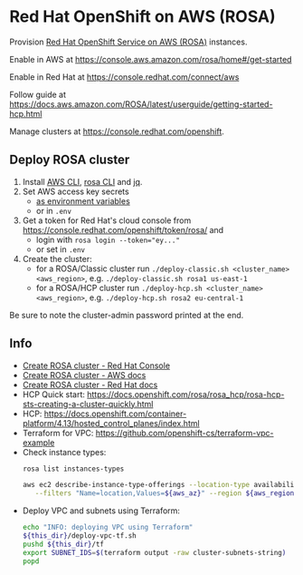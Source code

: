 # Red Hat OpenShift on AWS (ROSA)

Provision [Red Hat OpenShift Service on AWS (ROSA)](https://console.aws.amazon.com/rosa/home) instances.

Enable in AWS at <https://console.aws.amazon.com/rosa/home#/get-started>

Enable in Red Hat at <https://console.redhat.com/connect/aws>

Follow guide at <https://docs.aws.amazon.com/ROSA/latest/userguide/getting-started-hcp.html>

Manage clusters at <https://console.redhat.com/openshift>.

## Deploy ROSA cluster

1. Install [AWS CLI][], [rosa CLI][] and [jq](https://stedolan.github.io/jq/).
1. Set AWS access key secrets
   - [as environment variables](https://docs.aws.amazon.com/cli/latest/userguide/cli-configure-envvars.html)
   - or in `.env`
1. Get a token for Red Hat's cloud console from <https://console.redhat.com/openshift/token/rosa/> and
   - login with `rosa login --token="ey..."`
   - or set in `.env`
1. Create the cluster:
   - for a ROSA/Classic cluster run `./deploy-classic.sh <cluster_name> <aws_region>`, e.g. `./deploy-classic.sh rosa1 us-east-1`
   - for a ROSA/HCP cluster run `./deploy-hcp.sh <cluster_name> <aws_region>`, e.g. `./deploy-hcp.sh rosa2 eu-central-1`

Be sure to note the cluster-admin password printed at the end.

[AWS CLI]: https://docs.aws.amazon.com/cli/latest/userguide/getting-started-install.html
[rosa CLI]: https://console.redhat.com/openshift/downloads#tool-rosa

## Info

- [Create ROSA cluster - Red Hat Console](https://console.redhat.com/openshift/create/rosa/getstarted?source=aws)
- [Create ROSA cluster - AWS docs](https://docs.aws.amazon.com/ROSA/latest/userguide/getting-started-sts-auto.html)
- [Create ROSA cluster - Red Hat docs](https://docs.openshift.com/rosa/rosa_hcp/rosa-hcp-sts-creating-a-cluster-quickly.html)
- HCP Quick start: https://docs.openshift.com/rosa/rosa_hcp/rosa-hcp-sts-creating-a-cluster-quickly.html
- HCP: https://docs.openshift.com/container-platform/4.13/hosted_control_planes/index.html
- Terraform for VPC: https://github.com/openshift-cs/terraform-vpc-example
- Check instance types:
   ```bash
   rosa list instances-types

   aws ec2 describe-instance-type-offerings --location-type availability-zone \
      --filters "Name=location,Values=${aws_az}" --region ${aws_region} --output text
   ```
- Deploy VPC and subnets using Terraform:
   ```bash
   echo "INFO: deploying VPC using Terraform"
   ${this_dir}/deploy-vpc-tf.sh
   pushd ${this_dir}/tf
   export SUBNET_IDS=$(terraform output -raw cluster-subnets-string)
   popd
   ```